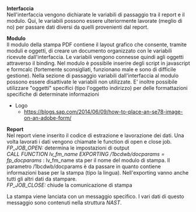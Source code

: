 **Interfaccia**</br>
Nell'interfaccia vengono dichiarate le variabili di passaggio tra il report e il modulo. Qui, le variabili possono essere ulteriormente lavorate (meglio di no) per passare dati diversi da quelli provenienti dal report.

**Modulo** </br>
Il modulo della stampa PDF contiene il layout grafico che consente, tramite moduli e oggetti, di creare un documento organizzato con le variabili ricevute dall'interfaccia. Le variabili vengono connesse quindi agli oggetti attraverso il binding. 
Nel modulo è possibile inserire degli script in javascript e formcalc (fortemente sconsigliati, funzionano male e sono di difficile gestione). Nella sezione di passaggio variabili dall'interfaccia al modulo possono essere disattivate le variabili non utilizzate. E' inoltre possibile utilizzare "oggetti" specifici (tipo l'oggetto indirizzo) per delle formattazioni specifiche di determinate informazioni
- Logo
  - https://blogs.sap.com/2014/06/09/how-to-place-an-se78-image-on-an-adobe-form/
    
**Report**</br>
Nel report viene inserito il codice di estrazione e lavorazione dei dati. Una volta lavorati i dati vengono chiamate le function di open e close job.
</br><i>FP_JOB_OPEN:</i> determina le impostazioni di output 
</br><i>CALL FUNCTION lv_fm_name
      EXPORTING
        /1bcdwb/docparams  = fp_docparams
  </i> : lv_fm_name sta per il nome del modulo di stampa. Il parametro /1bcdwb/docparams è da passare in quanto contiene informazioni base per la stampa (tipo la lingua). Nell'exporting vanno anche tutti gli altri dati da stampare.
</br><i>FP_JOB_CLOSE:</i> chiude la comunicazione di stampa

La stampa viene lanciata con un messaggio specifico. I vari dati di questo messaggio sono contenuti nella struttura <i>NAST</i>.
